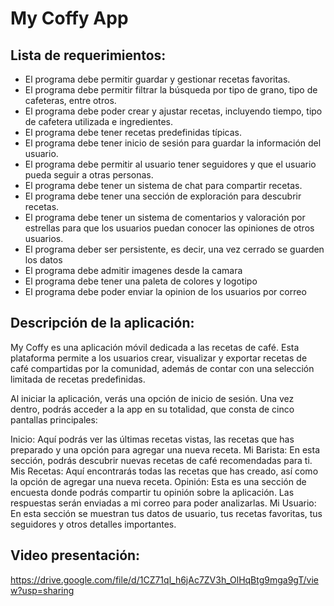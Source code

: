 # **My Coffy App**

## **Lista de requerimientos:**
- El programa debe permitir guardar y gestionar recetas favoritas.
- El programa debe permitir filtrar la búsqueda por tipo de grano, tipo de cafeteras, entre otros.
- El programa debe poder crear y ajustar recetas, incluyendo tiempo, tipo de cafetera utilizada e ingredientes.
- El programa debe tener recetas predefinidas típicas.
- El programa debe tener inicio de sesión para guardar la información del usuario.
- El programa debe permitir al usuario tener seguidores y que el usuario pueda seguir a otras personas.
- El programa debe tener un sistema de chat para compartir recetas.
- El programa debe tener una sección de exploración para descubrir recetas.
- El programa debe tener un sistema de comentarios y valoración por estrellas para que los usuarios puedan conocer las opiniones de otros usuarios.
- El programa deber ser persistente, es decir, una vez cerrado se guarden los datos
- El programa debe admitir imagenes desde la camara
- El programa debe tener una paleta de colores y logotipo
- El programa debe poder enviar la opinion de los usuarios por correo

## **Descripción de la aplicación:**
My Coffy es una aplicación móvil dedicada a las recetas de café. Esta plataforma permite a los usuarios crear, visualizar y exportar recetas de café compartidas por la comunidad, además de contar con una selección limitada de recetas predefinidas.

Al iniciar la aplicación, verás una opción de inicio de sesión. Una vez dentro, podrás acceder a la app en su totalidad, que consta de cinco pantallas principales:

Inicio: Aquí podrás ver las últimas recetas vistas, las recetas que has preparado y una opción para agregar una nueva receta.
Mi Barista: En esta sección, podrás descubrir nuevas recetas de café recomendadas para ti.
Mis Recetas: Aquí encontrarás todas las recetas que has creado, así como la opción de agregar una nueva receta.
Opinión: Esta es una sección de encuesta donde podrás compartir tu opinión sobre la aplicación. Las respuestas serán enviadas a mi correo para poder analizarlas.
Mi Usuario: En esta sección se muestran tus datos de usuario, tus recetas favoritas, tus seguidores y otros detalles importantes.

## **Video presentación:**
[https://drive.google.com/file/d/1CZ71ql_h6jAc7ZV3h_OlHqBtg9mga9gT/view?usp=sharing ](https://drive.google.com/file/d/16NfbrNBNNhgO5_CuG6utmj68eH3ml-yv/view?usp=sharing)
